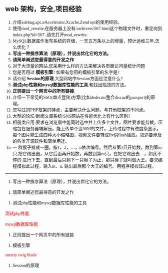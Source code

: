 ##  web 架构，安全,项目经验
<font face=微软雅黑>

1. 介绍xdebug,apc,eAccelerator,Xcache,Zend opt的使用经验。
1. 使用mod_rewrite,在服务器上没有/archivers/567.html这个物理文件时，重定向到index.php?id=567 ,请先打开mod_rewrite.
1. MySQL数据库作发布系统的存储，一天五万条以上的增量，预计运维三年,怎么优化？
1. **写出一种排序算法（原理），并说出优化它的方法。**
1. **请简单阐述您最得意的开发之作**
1. 对于大流量的网站,您采用什么样的方法来解决各页面访问量统计问题
1. 您是否用过 **模板引擎**? 如果有您用的模板引擎的名字是?
1. 请介绍 **Session的原理**,大型网站中Session方面应注意什么?
1. **测试php性能和mysql数据库性能的工具**,和找出瓶颈的方法。
1. **正则提出一个网页中的所有链接**.
1. 介绍一下常见的SSO(单点登陆)方案(比如dedecms整合discuz的passport)的原理。
1. 您写过的PHP框架的特点，主要解决什么问题，与其他框架的不同点。
1. 大型的论坛/新闻文章系统/SNS网站在性能优化上有什么区别?
1. 相册类应用:要求在浏览器中能同时选中并上传多个文件，图片要求能剪裁，压缩包在服务器端解压。能上传单个达50M的文件。上传过程中有进度条显示。每个图片能生成四种大小缩略图，视频文件要转成flv供flash播放。叙述要涉及的各类开源软件和简单用途。
1. 一 群猴子排成一圈，按1，2，…，n依次编号。然后从第1只开始数，数到第m只,把它踢出圈，从它后面再开始数，再数到第m只，在把它踢出去…，如此不停的 进行下去，直到最后只剩下一只猴子为止，那只猴子就叫做大王。要求编程模拟此过程，输入m、n, 输出最后那个大王的编号。用程序模拟该过程。



----




1. 写出一种排序算法（原理），并说出优化它的方法。
<font face=楷体 color=red>


</font>


1. 请简单阐述您最得意的开发之作
<font face=楷体 color=red>


</font>


1. 测试php性能和mysql数据库性能的工具
<font face=楷体 color=red>

测试php性能   


mysql数据库性能



</font>


1. 正则提出一个网页中的所有链接
<font face=楷体 color=red>


</font>



1. 模板引擎

<font face=楷体 color=red>
smarty twig blade

</font>


1. Session的原理
<font face=楷体 color=red>


</font>









</font>